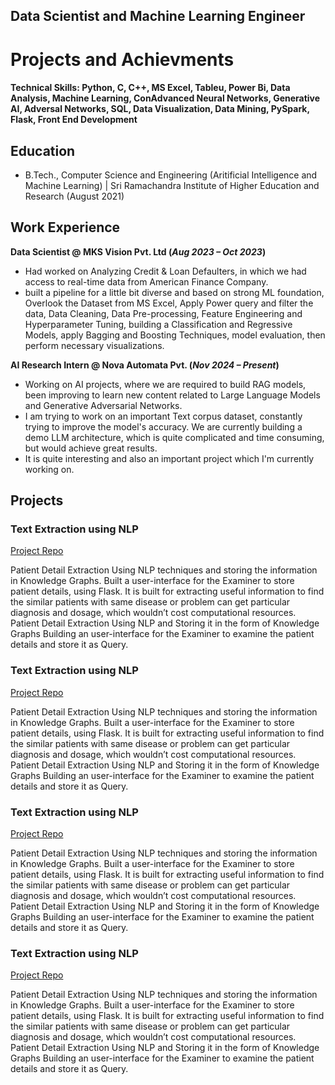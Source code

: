 ## Data Scientist and Machine Learning Engineer
# Projects and Achievments

#### Technical Skills: Python, C, C++, MS Excel, Tableu, Power Bi, Data Analysis, Machine Learning, ConAdvanced Neural Networks, Generative AI, Adversal Networks, SQL, Data Visualization, Data Mining, PySpark, Flask, Front End Development

## Education	        		
- B.Tech., Computer Science and Engineering (Aritificial Intelligence and Machine Learning) | Sri Ramachandra Institute of Higher Education and Research (August 2021)

## Work Experience
**Data Scientist @ MKS Vision Pvt. Ltd (_Aug 2023 – Oct 2023_)**
- Had worked on Analyzing Credit & Loan Defaulters, in which we had access to real-time data from American Finance Company.
- built a pipeline for a little bit diverse and based on strong ML foundation, Overlook the Dataset from MS Excel, Apply Power query and filter the data, Data Cleaning, Data Pre-processing, Feature Engineering and Hyperparameter Tuning, building a Classification and Regressive Models, apply Bagging and Boosting Techniques, model evaluation, then perform necessary visualizations.

**AI Research Intern @ Nova Automata Pvt. (_Nov 2024 – Present_)**
- Working on AI projects, where we are required to build RAG models, been improving to learn new content related to Large Language Models and Generative Adversarial Networks.
- I am trying to work on an important Text corpus dataset, constantly trying to improve the model's accuracy. We are currently building a demo LLM architecture, which is quite complicated and time consuming, but would achieve great results.
- It is quite interesting and also an important project which I'm currently working on.

## Projects
### Text Extraction using NLP
[Project Repo](https://github.com/Partha-Guntur/Text-Extraction-using-NLP.git)

Patient Detail Extraction Using NLP techniques and storing the information in Knowledge Graphs. Built a user-interface for the Examiner to store patient details, using Flask. It is built for extracting useful information to find the similar patients with same disease or problem can get particular diagnosis and dosage, which wouldn’t cost computational resources.
Patient Detail Extraction Using NLP and Storing it in the form of Knowledge Graphs Building an user-interface for the Examiner to examine the patient details and store it as Query.


### Text Extraction using NLP
[Project Repo](https://github.com/Partha-Guntur/Text-Extraction-using-NLP.git)

Patient Detail Extraction Using NLP techniques and storing the information in Knowledge Graphs. Built a user-interface for the Examiner to store patient details, using Flask. It is built for extracting useful information to find the similar patients with same disease or problem can get particular diagnosis and dosage, which wouldn’t cost computational resources.
Patient Detail Extraction Using NLP and Storing it in the form of Knowledge Graphs Building an user-interface for the Examiner to examine the patient details and store it as Query.

### Text Extraction using NLP
[Project Repo](https://github.com/Partha-Guntur/Text-Extraction-using-NLP.git)

Patient Detail Extraction Using NLP techniques and storing the information in Knowledge Graphs. Built a user-interface for the Examiner to store patient details, using Flask. It is built for extracting useful information to find the similar patients with same disease or problem can get particular diagnosis and dosage, which wouldn’t cost computational resources.
Patient Detail Extraction Using NLP and Storing it in the form of Knowledge Graphs Building an user-interface for the Examiner to examine the patient details and store it as Query.

### Text Extraction using NLP
[Project Repo](https://github.com/Partha-Guntur/Text-Extraction-using-NLP.git)

Patient Detail Extraction Using NLP techniques and storing the information in Knowledge Graphs. Built a user-interface for the Examiner to store patient details, using Flask. It is built for extracting useful information to find the similar patients with same disease or problem can get particular diagnosis and dosage, which wouldn’t cost computational resources.
Patient Detail Extraction Using NLP and Storing it in the form of Knowledge Graphs Building an user-interface for the Examiner to examine the patient details and store it as Query.



